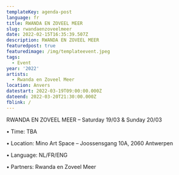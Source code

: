 ```yaml
---
templateKey: agenda-post
language: fr
title: RWANDA EN ZOVEEL MEER
slug: rwandaenzoveelmeer
date: 2022-02-15T16:35:39.507Z
description: RWANDA EN ZOVEEL MEER
featuredpost: true
featuredimage: /img/templateevent.jpeg
tags:
  - Event
year: '2022'
artists:
  - Rwanda en Zoveel Meer
location: Anvers
datestart: 2022-03-19T09:00:00.000Z
dateend: 2022-03-20T21:30:00.000Z
fblink: /
---
```

RWANDA EN ZOVEEL MEER – Saturday 19/03 &  Sunday 20/03

•	Time: TBA

•	Location: Mino Art Space – Joossensgang 10A, 2060 Antwerpen

•	Language: NL/FR/ENG

•	Partners: Rwanda en Zoveel Meer
